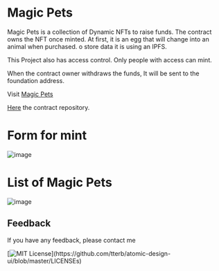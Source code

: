 # Magic Pets

Magic Pets is a collection of Dynamic NFTs to raise funds. The
contract owns the NFT once minted. At first, it is an egg that will
change into an animal when purchased. o store data it is using an IPFS.

This Project also has access control. Only people with access can mint.

When the contract owner withdraws the funds, It will be sent to the foundation address.

Visit [Magic Pets](https://wispy-bar-9298.on.fleek.co/)

[Here](https://github.com/Oriplus/magic-pets) the contract repository.

# Form for mint
![image](https://user-images.githubusercontent.com/42686893/186558490-14618d84-8e6c-4e49-9e87-035e88218f04.png)

# List of Magic Pets
![image](https://user-images.githubusercontent.com/42686893/186558586-2b57fb22-054f-41bd-a89b-01f718c61c47.png)


## Feedback

If you have any feedback, please contact me

[![MIT License](https://img.shields.io/apm/l/atomic-design-ui.svg?)](https://github.com/tterb/atomic-design-ui/blob/master/LICENSEs)
